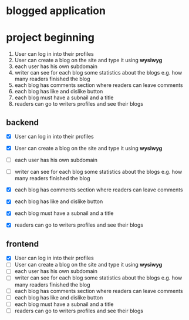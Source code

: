 # blogged application 

# project beginning

1. User can log in into their profiles 
2. User can create a blog on the site and type it using **wysiwyg**
3. each user has his own subdomain
4. writer can see for each blog some statistics about the blogs e.g. how many readers finished the blog
5. each blog has comments section where readers can leave comments
6. each blog has like and dislike button
7. each blog must have a subnail and a title
8. readers can go to writers profiles and see their blogs



## backend

- [x] User can log in into their profiles 
- [x] User can create a blog on the site and type it using **wysiwyg**
- [ ] each user has his own subdomain
- [ ] writer can see for each blog some statistics about the blogs e.g. how many readers finished the blog
- [x] each blog has comments section where readers can leave comments
- [x] each blog has like and dislike button
- [x] each blog must have a subnail and a title
- [x] readers can go to writers profiles and see their blogs


## frontend

- [x] User can log in into their profiles 
- [ ] User can create a blog on the site and type it using **wysiwyg**
- [ ] each user has his own subdomain
- [ ] writer can see for each blog some statistics about the blogs e.g. how many readers finished the blog
- [ ] each blog has comments section where readers can leave comments
- [ ] each blog has like and dislike button
- [ ] each blog must have a subnail and a title
- [ ] readers can go to writers profiles and see their blogs
